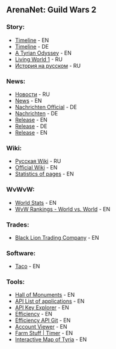 ## ArenaNet: Guild Wars 2

### Story:

  - [Timeline](https://wiki.guildwars2.com/wiki/Timeline) - EN
  - [Timeline](https://guildnews.de/die-story-timeline-zu-guild-wars/) - DE
  - [A Tyrian Odyssey](http://atyrianodyssey.com/gw2/) - EN
  - [Living World 1](https://gw2zone.net/living-world/living-story-season-1/Rezyumiruya-pervyiy-sezon.html) - RU
  - [История на русском](https://gw2zone.net/) - RU

### News:

  - [Новости](https://guildwars-2.ru/) - RU
  - [News](https://www.guildwars2.com/en/) - EN
  - [Nachrichten Official](https://www.guildwars2.com/de/) - DE
  - [Nachrichten](https://guildnews.de/) - DE
  - [Release](https://www.guildwars2.com/en/the-game/releases/) - EN
  - [Release](https://www.guildwars2.com/de/the-game/releases/) - DE
  - [Release](https://wiki.guildwars2.com/wiki/Release#recent) - EN

### Wiki:

  - [Русская Wiki](https://wiki.guildwars-2.ru/) - RU
  - [Official Wiki](https://wiki.guildwars2.com/wiki/Main_Page) - EN
  - [Statistics of pages](https://wiki.guildwars2.com/wiki/Special:Statistics) - EN

### WvWvW:

  - [World Stats](http://gw2stats.com/eu) - EN
  - [WvW Rankings - World vs. World](https://leaderboards.guildwars2.com/en/eu/wvw) - EN

### Trades:

  - [Black Lion Trading Company](https://www.gw2bltc.com/en/) - EN

### Software:

  - [Taco](http://www.gw2taco.com/) - EN

### Tools:

  - [Hall of Monuments](https://hom.guildwars2.com/en/?#page=welcome) - EN
  - [API List of applications](https://wiki.guildwars2.com/wiki/API:List_of_applications) - EN
  - [API Key Explorer](http://apps.keeky.net/Guild-Wars-2-API-Explorer/) - EN
  - [Efficiency](https://gw2efficiency.com/) - EN
  - [Efficiency API Git](https://github.com/gw2efficiency) - EN
  - [Account Viewer](https://mygw2.wvwintel.com/) - EN
  - [Farm Stuff | Timer](https://gw2timer.com/) - EN
  - [Interactive Map of Tyria](http://gw2.mmorpg-life.com/interactive-maps/) - EN
